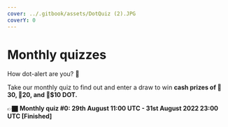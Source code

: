 ```yaml
---
cover: ../.gitbook/assets/DotQuiz (2).JPG
coverY: 0
---
```


# Monthly quizzes

How dot-alert are you? 👀

Take our monthly quiz to find out and enter a draw to win **cash prizes of 🥇$30, 🥈$20, and 🥉$10 DOT.**&#x20;

👉🏿 **Monthly quiz #0: 29th August 11:00 UTC - 31st August 2022 23:00 UTC \[Finished]**

